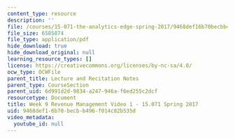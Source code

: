 ```yaml
---
content_type: resource
description: ''
file: /courses/15-071-the-analytics-edge-spring-2017/9468def16b70becbb496f014c82b535d_MIT15_071S17_Unit8_RevenueManagement.pdf
file_size: 6585874
file_type: application/pdf
hide_download: true
hide_download_original: null
learning_resource_types: []
license: https://creativecommons.org/licenses/by-nc-sa/4.0/
ocw_type: OCWFile
parent_title: Lecture and Recitation Notes
parent_type: CourseSection
parent_uid: 6d991d2d-9834-a247-946a-f6ed255c2dcf
resourcetype: Document
title: Week 9 Revenue Management Video 1 - 15.071 Spring 2017
uid: 9468def1-6b70-becb-b496-f014c82b535d
video_metadata:
  youtube_id: null
---
```

